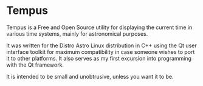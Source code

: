 # Tempus
Tempus is a Free and Open Source utility for displaying the current time in various time systems, mainly for astronomical purposes.

It was written for the Distro Astro Linux distribution in C++ using the Qt user interface toolkit for maximum compatibility in case someone wishes to port it to other platforms.
It also serves as my first excursion into programming with the Qt framework.

It is intended to be small and unobtrusive, unless you want it to be.
